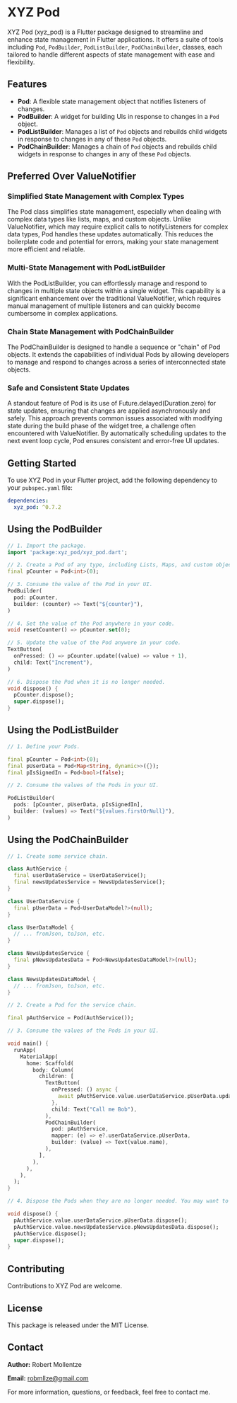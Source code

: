 # XYZ Pod

XYZ Pod (xyz_pod) is a Flutter package designed to streamline and enhance state management in Flutter applications. It offers a suite of tools including `Pod`, `PodBuilder`, `PodListBuilder`, `PodChainBuilder`, classes, each tailored to handle different aspects of state management with ease and flexibility.

## Features

- **Pod**: A flexible state management object that notifies listeners of changes.
- **PodBuilder**: A widget for building UIs in response to changes in a `Pod` object.
- **PodListBuilder**: Manages a list of `Pod` objects and rebuilds child widgets in response to changes in any of these `Pod` objects.
- **PodChainBuilder**: Manages a chain of `Pod` objects and rebuilds child widgets in response to changes in any of these `Pod` objects.

## Preferred Over ValueNotifier

### Simplified State Management with Complex Types

The Pod class simplifies state management, especially when dealing with complex data types like lists, maps, and custom objects. Unlike ValueNotifier, which may require explicit calls to notifyListeners for complex data types, Pod handles these updates automatically. This reduces the boilerplate code and potential for errors, making your state management more efficient and reliable.

### Multi-State Management with PodListBuilder

With the PodListBuilder, you can effortlessly manage and respond to changes in multiple state objects within a single widget. This capability is a significant enhancement over the traditional ValueNotifier, which requires manual management of multiple listeners and can quickly become cumbersome in complex applications.

### Chain State Management with PodChainBuilder

The PodChainBuilder is designed to handle a sequence or "chain" of Pod objects. It extends the capabilities of individual Pods by allowing developers to manage and respond to changes across a series of interconnected state objects.

### Safe and Consistent State Updates
A standout feature of Pod is its use of Future.delayed(Duration.zero) for state updates, ensuring that changes are applied asynchronously and safely. This approach prevents common issues associated with modifying state during the build phase of the widget tree, a challenge often encountered with ValueNotifier. By automatically scheduling updates to the next event loop cycle, Pod ensures consistent and error-free UI updates.

## Getting Started

To use XYZ Pod in your Flutter project, add the following dependency to your `pubspec.yaml` file:

```yaml
dependencies:
  xyz_pod: ^0.7.2
```

## Using the PodBuilder

```dart
// 1. Import the package.
import 'package:xyz_pod/xyz_pod.dart';

// 2. Create a Pod of any type, including Lists, Maps, and custom objects.
final pCounter = Pod<int>(0);

// 3. Consume the value of the Pod in your UI.
PodBuilder(
  pod: pCounter,
  builder: (counter) => Text("${counter}"),
)

// 4. Set the value of the Pod anywhere in your code.
void resetCounter() => pCounter.set(0);

// 5. Update the value of the Pod anywere in your code.
TextButton(
  onPressed: () => pCounter.update((value) => value + 1),
  child: Text("Increment"),
)

// 6. Dispose the Pod when it is no longer needed.
void dispose() {
  pCounter.dispose();
  super.dispose();
}
```

## Using the PodListBuilder

```dart
// 1. Define your Pods.

final pCounter = Pod<int>(0);
final pUserData = Pod<Map<String, dynamic>>({});
final pIsSignedIn = Pod<bool>(false);

// 2. Consume the values of the Pods in your UI.

PodListBuilder(
  pods: [pCounter, pUserData, pIsSignedIn],
  builder: (values) => Text("${values.firstOrNull}"),
)
```

## Using the PodChainBuilder

```dart
// 1. Create some service chain.

class AuthService {
  final userDataService = UserDataService();
  final newsUpdatesService = NewsUpdatesService();
}

class UserDataService {
  final pUserData = Pod<UserDataModel?>(null);
}

class UserDataModel {
  // ... fromJson, toJson, etc.
}

class NewsUpdatesService {
  final pNewsUpdatesData = Pod<NewsUpdatesDataModel?>(null);
}

class NewsUpdatesDataModel {
  // ... fromJson, toJson, etc.
}

// 2. Create a Pod for the service chain.

final pAuthService = Pod(AuthService());

// 3. Consume the values of the Pods in your UI.

void main() {
  runApp(
    MaterialApp(
      home: Scaffold(
        body: Column(
          children: [
            TextButton(
              onPressed: () async {
                await pAuthService.value.userDataService.pUserData.update((e) => e..name = "Bob");
              },
              child: Text("Call me Bob"),
            ),
            PodChainBuilder(
              pod: pAuthService,
              mapper: (e) => e?.userDataService.pUserData,
              builder: (value) => Text(value.name),
            ),
          ],
        ),
      ),
    ),
  );
}

// 4. Dispose the Pods when they are no longer needed. You may want to create dispose methods for each service.

void dispose() {
  pAuthService.value.userDataService.pUserData.dispose();
  pAuthService.value.newsUpdatesService.pNewsUpdatesData.dispose();
  pAuthService.dispose();
  super.dispose();
}
```

## Contributing

Contributions to XYZ Pod are welcome.

## License

This package is released under the MIT License.

## Contact

**Author:** Robert Mollentze

**Email:** robmllze@gmail.com

For more information, questions, or feedback, feel free to contact me.